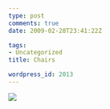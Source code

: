```yaml
---
type: post
comments: true
date: 2009-02-28T23:41:22Z

tags:
- Uncategorized
title: Chairs

wordpress_id: 2013
---
```


![](http://farm4.static.flickr.com/3404/3311310435_f994d46be4.jpg?v=0)
